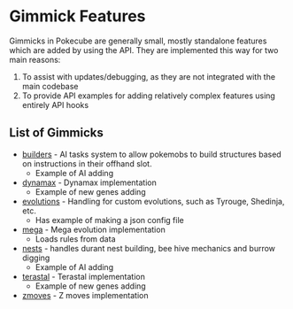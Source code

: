 # Gimmick Features

Gimmicks in Pokecube are generally small, mostly standalone features which are added by using the API. They are implemented this way for two main reasons:

1.  To assist with updates/debugging, as they are not integrated with the main codebase
2.  To provide API examples for adding relatively complex features using entirely API hooks

## List of Gimmicks

-   [builders](../src/main/java/pokecube/gimmicks/builders/BuilderTasks.java) - AI tasks system to allow pokemobs to build structures based on instructions in their offhand slot.
    -   Example of AI adding
-   [dynamax](../src/main/java/pokecube/gimmicks/dynamax/DynamaxHelper.java) - Dynamax implementation
    -   Example of new genes adding
-   [evolutions](../src/main/java/pokecube/gimmicks/evolutions/GimmickEvos.java) - Handling for custom evolutions, such as Tyrouge, Shedinja, etc.
    -   Has example of making a json config file
-   [mega](../src/main/java/pokecube/gimmicks/mega/MegaEvolveHelper.java) - Mega evolution implementation
    -   Loads rules from data
-   [nests](../src/main/java/pokecube/gimmicks/nests/NestTasks.java) - handles durant nest building, bee hive mechanics and burrow digging
    -   Example of AI adding
-   [terastal](../src/main/java/pokecube/gimmicks/terastal/TerastalMechanic.java) - Terastal implementation
    -   Example of new genes adding
-   [zmoves](../src/main/java/pokecube/gimmicks/zmoves/GZMoveManager.java) - Z moves implementation